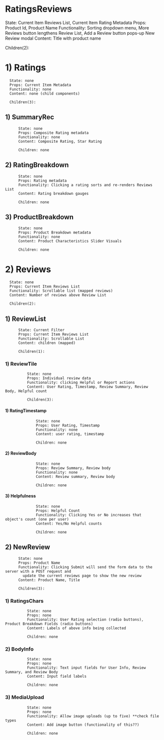 # RatingsReviews
  State: Current Item Reviews List, Current Item Rating Metadata
  Props: Product Id, Product Name
  Functionality: Sorting dropdown menu, More Reviews button lengthens Review List, Add a Review button pops-up New Review modal
  Content: Title with product name

  Children(2):

#   1) Ratings
      State: none
      Props: Current Item Metadata
      Functionality: none
      Content: none (child components)

      Children(3):

##      1) SummaryRec
          State: none
          Props: Composite Rating metadata
          Functionality: none
          Content: Composite Rating, Star Rating

          Children: none

##      2) RatingBreakdown
          State: none
          Props: Rating metadata
          Functionality: Clicking a rating sorts and re-renders Reviews List
          Content: Rating breakdown gauges

          Children: none

##      3) ProductBreakdown
          State: none
          Props: Product Breakdown metadata
          Functionality: none
          Content: Product Characteristics Slider Visuals

          Children: none



#   2) Reviews
      State: none
      Props: Current Item Reviews List
      Functionality: Scrollable list (mapped reviews)
      Content: Number of reviews above Review List

      Children(2):

##      1) ReviewList
          State: Current Filter
          Props: Current Item Reviews List
          Functionality: Scrollable List
          Content: children (mapped)

          Children(1):

###         1) ReviewTile
              State: none
              Props: Individual review data
              Functionality: clicking Helpful or Report actions
              Content: User Rating, Timestamp, Review Summary, Review Body, Helpful count

              Children(3):

####            1) RatingTimestamp
                  State: none
                  Props: User Rating, Timestamp
                  Functionality: none
                  Content: user rating, timestamp

                  Children: none

####            2) ReviewBody
                  State: none
                  Props: Review Summary, Review body
                  Functionality: none
                  Content: Review summary, Review body

                  Children: none

####            3) Helpfulness
                  State: none
                  Props: Helpful Count
                  Functionality: Clicking Yes or No increases that object's count (one per user)
                  Content: Yes/No Helpful counts

                  Children: none

##      2) NewReview
          State: none
          Props: Product Name
          Functionality: Clicking Submit will send the form data to the server with a POST request and
            update the current reviews page to show the new review
          Content: Product Name, Title

          Children(3):

###         1) RatingsChars
              State: none
              Props: none
              Functionality: User Rating selection (radio buttons), Product Breakdown Fields (radio buttons)
              Content: Labels of above info being collected

              Children: none

###         2) BodyInfo
              State: none
              Props: none
              Functionality: Text input fields for User Info, Review Summary, and Review Body
              Content: Input field labels

              Children: none

###         3) MediaUpload
              State: none
              Props: none
              Functionality: Allow image uploads (up to five) **check file types
              Content: Add image button (functionality of this??)

              Children: none